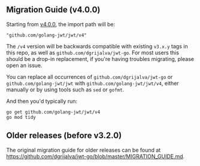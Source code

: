 ## Migration Guide (v4.0.0)

Starting from [v4.0.0](https://github.com/golang-jwt/jwt/releases/tag/v4.0.0), the import path will be:

    "github.com/golang-jwt/jwt/v4"

The `/v4` version will be backwards compatible with existing `v3.x.y` tags in this repo, as well as 
`github.com/dgrijalva/jwt-go`. For most users this should be a drop-in replacement, if you're having 
troubles migrating, please open an issue.

You can replace all occurrences of `github.com/dgrijalva/jwt-go` or `github.com/golang-jwt/jwt` with `github.com/golang-jwt/jwt/v4`, either manually or by using tools such as `sed` or `gofmt`.

And then you'd typically run:

```
go get github.com/golang-jwt/jwt/v4
go mod tidy
```

## Older releases (before v3.2.0)

The original migration guide for older releases can be found at https://github.com/dgrijalva/jwt-go/blob/master/MIGRATION_GUIDE.md.

